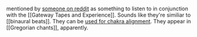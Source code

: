 mentioned by [someone on reddit](https://www.reddit.com/r/gatewaytapes/comments/13iijkj/focus_10_question/) as something to listen to in conjunction with the [[Gateway Tapes and Experience]]. Sounds like they're similiar to [[binaural beats]]. They can be [used for chakra alignment](https://solfeggioguide.com/solfeggio-frequency-guide/). They appear in [[Gregorian chants]], apparently.